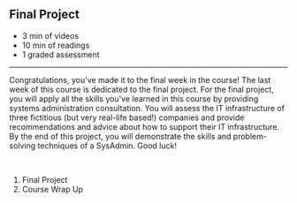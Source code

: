 ## Final Project

- 3 min of videos
- 10 min of readings
- 1 graded assessment

<hr>

Congratulations, you've made it to the final week in the course! The last week of this course is dedicated to the final project. For the final project, you will apply all the skills you've learned in this course by providing systems administration consultation. You will assess the IT infrastructure of three fictitious (but very real-life based!) companies and provide recommendations and advice about how to support their IT infrastructure. By the end of this project, you will demonstrate the skills and problem-solving techniques of a SysAdmin. Good luck!

<br>

1. Final Project
2. Course Wrap Up
